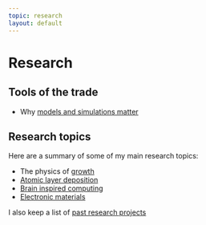 ```yaml
---
topic: research
layout: default
---
```


# Research

## Tools of the trade

- Why [models and simulations matter](/research/simulations.html)

## Research topics

Here are a summary of some of my main research topics:

- The physics of [growth](/research/growth.html)
- [Atomic layer deposition](/research/ald.html)
- [Brain inspired computing](/research/neuro.html)
- [Electronic materials](/research/electronic.html)

I also keep a list of [past research projects](/research/pastresearch.html)

